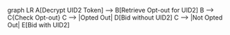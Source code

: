 graph LR
A[Decrypt UID2 Token] --> B[Retrieve Opt-out for UID2]
    B --> C{Check Opt-out}
    C --> |Opted Out| D[Bid without UID2]
    C --> |Not Opted Out| E[Bid with UID2]
